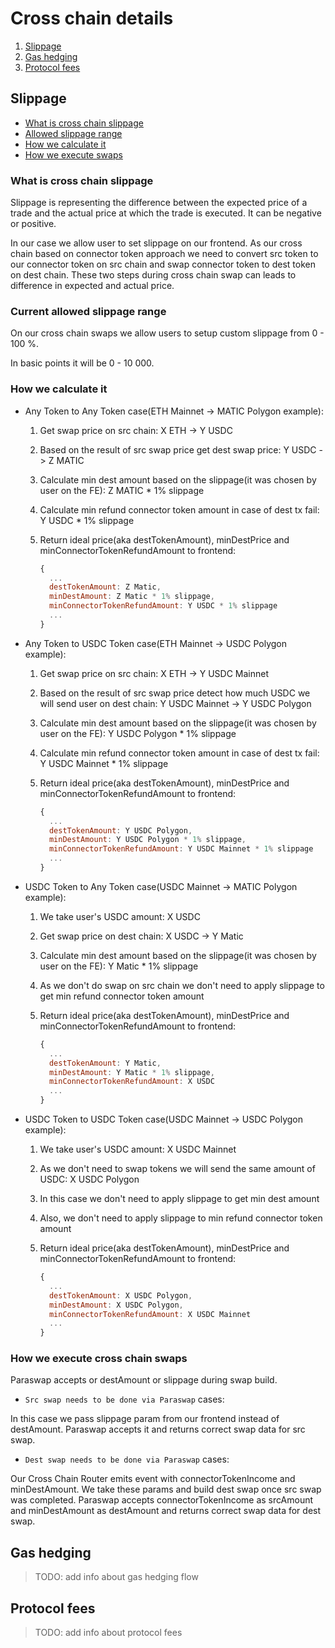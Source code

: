 # Cross chain details

1. [Slippage](#slippage)
2. [Gas hedging](#gas-hedging)
3. [Protocol fees](#protocol-fees)

## Slippage

- [What is cross chain slippage](#what-is-cross-chain-slippage)
- [Allowed slippage range](#current-allowed-slippage-range)
- [How we calculate it](#how-we-calculate-it)
- [How we execute swaps](#how-we-execute-cross-chain-swaps)

### What is cross chain slippage

Slippage is representing the difference between the expected price of a trade and the actual price at which the trade is executed. It can be negative or positive.

In our case we allow user to set slippage on our frontend. As our cross chain based on connector token approach we need to convert src token to our connector token on src chain and swap connector token to dest token on dest chain.
These two steps during cross chain swap can leads to difference in expected and actual price.

### Current allowed slippage range

On our cross chain swaps we allow users to setup custom slippage from 0 - 100 %.

In basic points it will be 0 - 10 000.

### How we calculate it

- Any Token to Any Token case(ETH Mainnet -> MATIC Polygon example):

  1. Get swap price on src chain: X ETH -> Y USDC
  2. Based on the result of src swap price get dest swap price: Y USDC -> Z MATIC
  3. Calculate min dest amount based on the slippage(it was chosen by user on the FE): Z MATIC \* 1% slippage
  4. Calculate min refund connector token amount in case of dest tx fail: Y USDC \* 1% slippage
  5. Return ideal price(aka destTokenAmount), minDestPrice and minConnectorTokenRefundAmount to frontend:

     ```js
     {
       ...
       destTokenAmount: Z Matic,
       minDestAmount: Z Matic * 1% slippage,
       minConnectorTokenRefundAmount: Y USDC * 1% slippage
       ...
     }
     ```

- Any Token to USDC Token case(ETH Mainnet -> USDC Polygon example):

  1. Get swap price on src chain: X ETH -> Y USDC Mainnet
  2. Based on the result of src swap price detect how much USDC we will send user on dest chain: Y USDC Mainnet -> Y USDC Polygon
  3. Calculate min dest amount based on the slippage(it was chosen by user on the FE): Y USDC Polygon \* 1% slippage
  4. Calculate min refund connector token amount in case of dest tx fail: Y USDC Mainnet \* 1% slippage
  5. Return ideal price(aka destTokenAmount), minDestPrice and minConnectorTokenRefundAmount to frontend:

     ```js
     {
       ...
       destTokenAmount: Y USDC Polygon,
       minDestAmount: Y USDC Polygon * 1% slippage,
       minConnectorTokenRefundAmount: Y USDC Mainnet * 1% slippage
       ...
     }
     ```

- USDC Token to Any Token case(USDC Mainnet -> MATIC Polygon example):

  1. We take user's USDC amount: X USDC
  2. Get swap price on dest chain: X USDC -> Y Matic
  3. Calculate min dest amount based on the slippage(it was chosen by user on the FE): Y Matic \* 1% slippage
  4. As we don't do swap on src chain we don't need to apply slippage to get min refund connector token amount
  5. Return ideal price(aka destTokenAmount), minDestPrice and minConnectorTokenRefundAmount to frontend:

     ```js
     {
       ...
       destTokenAmount: Y Matic,
       minDestAmount: Y Matic * 1% slippage,
       minConnectorTokenRefundAmount: X USDC
       ...
     }
     ```

- USDC Token to USDC Token case(USDC Mainnet -> USDC Polygon example):

  1. We take user's USDC amount: X USDC Mainnet
  2. As we don't need to swap tokens we will send the same amount of USDC: X USDC Polygon
  3. In this case we don't need to apply slippage to get min dest amount
  4. Also, we don't need to apply slippage to min refund connector token amount
  5. Return ideal price(aka destTokenAmount), minDestPrice and minConnectorTokenRefundAmount to frontend:

     ```js
     {
       ...
       destTokenAmount: X USDC Polygon,
       minDestAmount: X USDC Polygon,
       minConnectorTokenRefundAmount: X USDC Mainnet
       ...
     }
     ```

### How we execute cross chain swaps

Paraswap accepts or destAmount or slippage during swap build.

- `Src swap needs to be done via Paraswap` cases:

In this case we pass slippage param from our frontend instead of destAmount. Paraswap accepts it and returns correct swap data for src swap.

- `Dest swap needs to be done via Paraswap` cases:

Our Cross Chain Router emits event with connectorTokenIncome and minDestAmount. We take these params and build dest swap once src swap was completed. Paraswap accepts connectorTokenIncome as srcAmount and minDestAmount as destAmount and returns correct swap data for dest swap.

## Gas hedging

> TODO: add info about gas hedging flow

## Protocol fees

> TODO: add info about protocol fees
